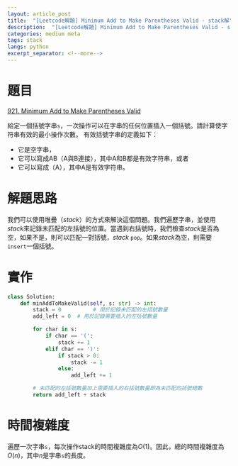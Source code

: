 ```yaml
---
layout: article_post
title:  "[Leetcode解題] Minimum Add to Make Parentheses Valid - stack解"
description:  "[Leetcode解題] Minimum Add to Make Parentheses Valid - stack解"
categories: medium meta
tags: stack
langs: python
excerpt_separator: <!--more-->
---
```

# 題目
[921. Minimum Add to Make Parentheses Valid](https://leetcode.com/problems/minimum-add-to-make-parentheses-valid/)

給定一個括號字串`s`，一次操作可以在字串的任何位置插入一個括號。請計算使字符串有效的最小操作次數。
有效括號字串的定義如下：
- 它是空字串，
- 它可以寫成AB（A與B連接），其中A和B都是有效字符串，或者
- 它可以寫成（A），其中A是有效字符串。


<!--more-->

# 解題思路
我們可以使用堆疊（*stack*）的方式來解決這個問題。我們遍歷字串，並使用*stack*來記錄未匹配的左括號的位置。當遇到右括號時，我們檢查*stack*是否為空，如果不是，則可以匹配一對括號，*stack* `pop`。如果*stack*為空，則需要`insert`一個括號。

# 實作
```python
class Solution:
    def minAddToMakeValid(self, s: str) -> int:
        stack = 0          # 用於記錄未匹配的左括號數量
        add_left = 0  # 用於記錄需要插入的左括號數量

        for char in s:
            if char == '(':
                stack += 1
            elif char == ')':
                if stack > 0:
                    stack -= 1
                else:
                    add_left += 1

        # 未匹配的左括號數量加上需要插入的右括號數量即為未匹配的括號總數
        return add_left + stack
```

# 時間複雜度
遍歷一次字串`s`，每次操作stack的時間複雜度為$O(1)$。因此，總的時間複雜度為$O(n)$，其中$n$是字串`s`的長度。